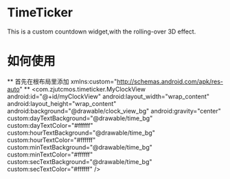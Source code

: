 # TimeTicker
This is a custom countdown widget,with the rolling-over 3D effect.
# 如何使用
** 首先在根布局里添加 xmlns:custom="http://schemas.android.com/apk/res-auto" **
<com.zjutcmos.timeticker.MyClockView
    android:id="@+id/myClockView"
    android:layout_width="wrap_content"
    android:layout_height="wrap_content"
    android:background="@drawable/clock_view_bg"
    android:gravity="center"
    custom:dayTextBackground="@drawable/time_bg"
    custom:dayTextColor="#ffffff"
    custom:hourTextBackground="@drawable/time_bg"
    custom:hourTextColor="#ffffff"
    custom:minTextBackground="@drawable/time_bg"
    custom:minTextColor="#ffffff"
    custom:secTextBackground="@drawable/time_bg"
    custom:secTextColor="#ffffff"
    />

